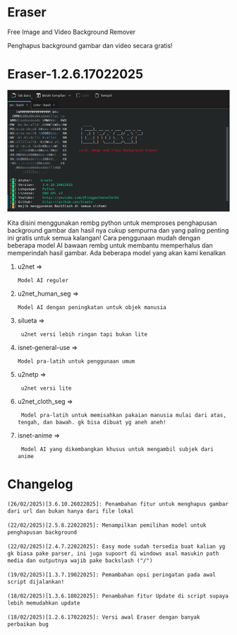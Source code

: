 # Eraser

Free Image and Video Background Remover

Penghapus background gambar dan video secara gratis!

# Eraser-1.2.6.17022025

![Eraser: 3.6.10.26022025](https://raw.githubusercontent.com/Sreetx/Eraser/refs/heads/master/src/color/Screenshot_20250226_203010.png)


Kita disini menggunakan rembg python untuk memproses penghapusan background gambar dan hasil nya cukup sempurna dan yang paling penting ini gratis untuk semua kalangan!
Cara penggunaan mudah dengan beberapa model AI bawaan rembg untuk membantu memperhalus dan memperindah hasil gambar. Ada beberapa model yang akan kami kenalkan

1. u2net =>

       Model AI reguler

2. u2net_human_seg =>

       Model AI dengan peningkatan untuk objek manusia

3. silueta =>

        u2net versi lebih ringan tapi bukan lite
    
4. isnet-general-use =>

       Model pra-latih untuk penggunaan umum

5. u2netp =>

        u2net versi lite

6. u2net_cloth_seg =>

        Model pra-latih untuk memisahkan pakaian manusia mulai dari atas, tengah, dan bawah. gk bisa dibuat yg aneh aneh!
    
7. isnet-anime =>

        Model AI yang dikembangkan khusus untuk mengambil subjek dari anime


# Changelog

    (26/02/2025)[3.6.10.26022025]: Penambahan fitur untuk menghapus gambar dari url dan bukan hanya dari file lokal

    (22/02/2025)[2.5.8.22022025]: Menampilkan pemilihan model untuk penghapusan background

    (22/02/2025)[2.4.7.22022025]: Easy mode sudah tersedia buat kalian yg gk biasa pake parser, ini juga supoort di windows asal masukin path media dan outputnya wajib pake backslash ("/")

    (19/02/2025)[1.3.7.19022025]: Pemambahan opsi peringatan pada awal script dijalankan!

    (18/02/2025)[1.3.6.18022025]: Penambahan fitur Update di script supaya lebih memudahkan update
    
    (18/02/2025)[1.2.6.17022025]: Versi awal Eraser dengan banyak perbaikan bug
